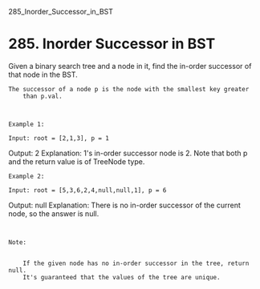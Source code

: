 285_Inorder_Successor_in_BST
# 285. Inorder Successor in BST

Given a binary search tree and a node in it, find the in-order successor of that node in the
        BST.

    The successor of a node p is the node with the smallest key greater
        than p.val.

     

    Example 1:
    
    Input: root = [2,1,3], p = 1
Output: 2
Explanation: 1's in-order successor node is 2. Note that both p and the return value is of TreeNode type.

    Example 2:
    
    Input: root = [5,3,6,2,4,null,null,1], p = 6
Output: null
Explanation: There is no in-order successor of the current node, so the answer is null.

     

    Note:

    
        If the given node has no in-order successor in the tree, return null.
        It's guaranteed that the values of the tree are unique.